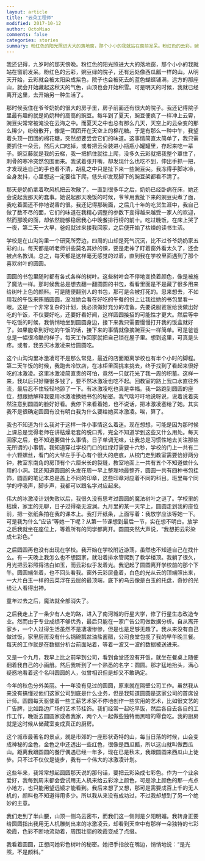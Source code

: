 ```yaml
---
layout: article
title: "云朵工程师"
modified: 2017-10-12
author: OctoMiao
comments: false
categories: stories
summary: 粉红色的阳光照进大大的落地窗，那个小小的我就站在窗前发呆。粉红色的云彩，豌豆绿的院子，还有远处像西瓜瓤一样的山。从明天开始，云彩就会被太阳染成紫色，院子也会被死去的蓝色蝴蝶铺满，远方的那座山，就会开始藏起这秋天的气色，山顶也会开始积雪。
---
```






我还记得，九岁时的那天傍晚。粉红色的阳光照进大大的落地窗，那个小小的我就站在窗前发呆。粉红色的云彩，豌豆绿的院子，还有远处像西瓜瓤一样的山。从明天开始，云彩就会被太阳染成紫色，院子也会被死去的蓝色蝴蝶铺满，远方的那座山，就会开始藏起这秋天的气色，山顶也会开始积雪。可是明天的时候，我就已经离开这里，去开始另一种生活了。

那时候我住在爷爷奶奶的很大的房子里，房子前面还有很大的院子。我还记得院子里最有趣的就是奶奶种的高高的豌豆。每年到了夏天，豌豆便疯了一样冲上云霄，豌豆尖常常被淹没在云海之中。而夏天之中也总有那么几天，天空上的云朵变的那么稀少，纷纷散开，像是一团团开在天空上的棉花糖。于是有那么一种中午，我望着头顶一团团的棉花糖，突然想要尝尝它们的味道。这事情简直太简单了，我只需要抓住一朵云，然后大口吃掉，或者把云朵装进小瓶瓶小罐罐里，存起来吃一辈子。豌豆藤就是我的云梯，我一把抓住就往上爬，没多久云彩就把我整个罩住了，刺骨的寒冷突然包围而来。我试着张开嘴，却发现什么也吃不到，伸出手抓一把，才发现连自己的手也看不清，胡乱之中只是扯下来一些豌豆尖。我冻得手脚冰冷，全身发抖，心里想这一定要往下爬，低头却发现脚下的豌豆架都看不清了。

那天是奶奶拿着吹风机把云吹散了。一直到很多年之后，奶奶已经卧病在床，她还会说起我那天的蠢事。她说起那天晚饭的时候，爷爷用我扯下来的豌豆尖煮了面，我吃着面还不停地说香的很。我还记得那碗面，之后几十年的吃货生涯中，我自己做了数不尽的面，它们的味道在我精心调整的参数下变得越来越受一家人的欢迎，然而那晚的面，却依然能够稳居我心中晚餐排行榜的前十。吃过晚饭，在床上哭了一夜，第二天一大早，爸妈就过来接我回家，之后便开始了枯燥的读书生活。

学校是在山沟沟里一个研究所旁边，四周的山却是死气沉沉，比不过爷爷奶奶家五彩的山。每天都是听老师讲些莫名其妙的课，要是走神了盯着窗外看太久了，还会被点名教训。总之，每天都是这样毫无感觉的过着，直到我在学校里面遇到了那个喜欢树叶的圆圆。

圆圆的书包里随时都有各式各样的树叶。这些树叶会不停地变换着颜色，像是被施了魔法一样。那时候我总是想去翻一翻圆圆的书包，看看里面是不是藏了很多用来给树叶上色的颜料。可是随便翻别人的书包，那可是会被打死的。思来想去，不如用我的午饭来贿赂圆圆，没准她会看在好吃的午餐的份上让我往她的书包里看一眼。这是一个非常复杂的计划，我必须做好充分的准备。先要说服爸爸给我做出好吃的午饭，不仅要好吃，还要好看好闻，这样圆圆接招的可能性才更大。然后等中午吃饭的时候，我悄悄地坐到圆圆身边，接下来我只需要慢慢打开我的饭盒就好了。如果能拿到好吃的午饭的话，接下来的事情就像摘豌豆尖一样简单。可是爸爸总是一幅很冷酷的样子，每天工作回家就把自己锁在屋子里。想到这里，可真是头疼。或者，我去买冰激凌来给圆圆吃。

这个山沟沟里冰激凌可不是那么常见，最近的店面距离学校也有半个小时的脚程。第二天午饭的时候，我跑去冷饮店，在冰柜里面挑来挑去，终于找到了看起来很好吃的冰激凌。这里冰激凌简直贵的可怕，竟然一只就花光了我一周的积蓄。这样一来，我以后只好赚很多钱了，要不然冰激凌也吃不起。回教室的路上我口水直往外流，最后忍不住轻轻地舔了一下。有冰激凌吃也真是幸福。我一路跑到圆圆的座位，想跟她解释我要用冰激凌换她书包的秘密。我气喘吁吁地说呀说，说着说着突然注意到圆圆的脸好好看。我停下来看着她，也不说话，把冰激凌塞给了她。其实我不是很确定圆圆有没有明白我为什么要给她买冰激凌。唉，算了。

我也不知道为什么我对于这样一件小事情这么着迷。现在想想，可能是因为那时候上课总是觉得老师在讲枯燥老套的脱口秀，完全不知道学到这些又什么用处。每天回家之后，也不知道要做什么事情。日子单调无味，让我总是习惯性地去关注那些无所谓的小事情。我知道穿过学校门口的红绿灯需要十六秒，学校的门上一共有二十六颗螺丝，看门的大爷左手手心有个很大的疤痕，从校门走到教室需要恰好两分钟，教室东南角的房顶有个六厘米长的裂缝，教室地面上一共有五个不知道做什么用的小洞。我还知道圆圆的头发在周一早上整理地最整齐，圆圆一共有四种书包挂饰，圆圆的笔记本总是盖上不同的印章，这些印章对应着不同的科目。班里每个同学的呼吸声，脚步声，我都可以跟名字对应起来。

伟大的冰激凌计划失败以后，我很久没有思考过圆圆的魔法树叶之谜了。学校里的枯燥，家里的无聊，日子过得毫无波澜。九月里的某一天早上，圆圆走到我的座位前，把一张纸条拍在我的课本上。我打开纸条，上面写着：我放学应该等她一下。可是我为什么“应该”等她一下呢？从第一节课想到最后一节，实在想不明白。放学之后我就坐在座位上，等着所有的同学都离开。圆圆突然大声说，“我想把云彩染成七彩色。”

之后圆圆再也没有出现在学校。我开始在学校附近游荡，虽然也不知道自己在找什么。有一天晚上我怎么也不想回家，就沿着排水管爬到了教学楼顶。我躺了很久，月光把云彩照得洁白如玉，而云彩似乎发着光。我记起了圆圆离开学校前的那个下午。圆圆端坐着，也不回头看我。窗外云彩层叠着，白色的光从云的顶端照出来，一大片白玉一样的云菜浮在云层的最顶端，底下的乌云像是白玉的托盘，奇妙的光线让人看得出神。

童年过去之后，魔法就全部消失了。

之后我走上了一条少有人走的路，进入了南河城的行星大学，修了行星生态改造专业。然而由于专业成绩不够优秀，最后只能在一家广告公司做数据分析。自从离开家乡，一个人过得生活虽然不是凄凄惨惨，但是也是足够无趣了。我从来没有自己做过饭，家里厨房没有什么锅碗瓢盆油盐酱醋，公司食堂包揽了我的早午晚三餐。每天的工作就是在数据分析台前面站着，等着一波又一波的数据被送进来。

又是一个九月，我早上比之前早到公司，看到食堂还没有开饭，就坐在餐桌上随便翻着我自己的小画册。然后我听到了一个熟悉的名字：圆圆。那才猛地抬头，满心疑惑地看着这个名叫圆圆的人，似曾相识但是却又不敢确定。

今年的秋色分外美丽。十一年没有见过的圆圆，原来就在隔壁公司工作。虽然我从来没有搞懂过他们这家公司到底是什么业务，但是我知道圆圆是这家公司的首席设计师。圆圆每天驱使着一些工薪艺术家不停地创作一些实用的艺术，比如很文艺的广告牌，比如路边广场的艺术节挂饰。我们经常一起吃早饭，然后各自去各自的工作工作，晚饭去圆圆家或者我家，两个人一起做些独特而黑暗的零食吃。我的厨房就是这时候从储藏室变成真正的厨房。

这个城市最著名的景点，就是市郊的一座形状奇特的山，每当日落的时候，山会变成神秘的金色，金色之中还透出一些红色，很像是西瓜瓤，所以这山就叫做西瓜山。距离我跟圆圆的餐厅偶遇已经一年多，现在已是秋末，我跟圆圆来西瓜山上徒步。只不过不仅仅是徒步，我有一个伟大的冰激凌计划。

这些年来，我常常想起圆圆那天说的那句话，要把云彩染成七彩色。作为一个业余爱好，我每到周末都会尝试用无人机来给云彩涂上颜色，可是涂上颜色的那一点点小地方，也只能用望远镜才能看到。我后来想了又想，那可是需要成百上千的无人机的，颜料也不知道得用多少。所以我从来没有成功过，不过我却想到了另一个绝妙的主意。

我们走到了半山腰，山顶一侧乌云密布，而我们这一侧则是夕阳明媚。我转身正要给圆圆指出我用无人机雕刻出来的冰激凌云，却看到天空中有那样一朵独特的七彩晚霞，色彩不断地流动着，周围壮丽的晚霞变成了点缀。

我看着圆圆，正想问她彩色树叶的秘密。她把手指放在嘴边，悄悄地说：“是光照，不是颜料。”
